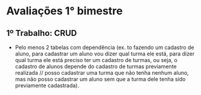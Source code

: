 # Avaliações 1° bimestre

## 1º Trabalho: CRUD

- Pelo menos 2 tabelas com dependência (ex. to fazendo um cadastro de aluno, para cadastrar um aluno vou dizer qual turma ele está, para dizer qual turma ele está preciso ter um cadastro de turmas, ou seja, o cadastro de alunos depende do cadastro de turmas previamente realizada // posso cadastrar uma turma que não tenha nenhum aluno, mas não posso cadastrar um aluno sem que a turma dele tenha sido previamente cadastrada).
